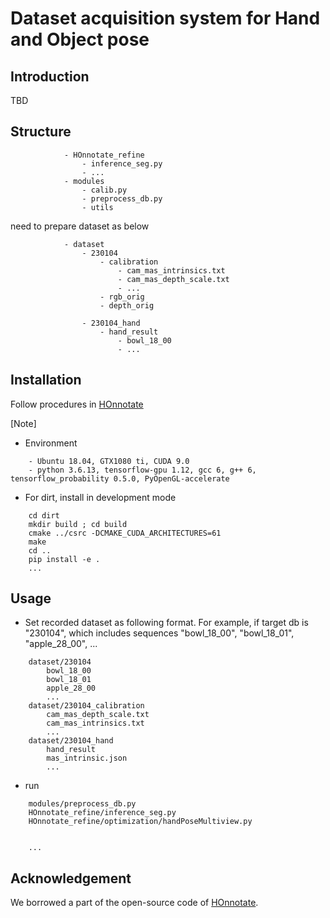 # Dataset acquisition system for Hand and Object pose
## Introduction
TBD

## Structure

```
            - HOnnotate_refine
                - inference_seg.py
                - ...
            - modules
                - calib.py
                - preprocess_db.py
                - utils
```

need to prepare dataset as below
```
            - dataset
                - 230104
                    - calibration
                        - cam_mas_intrinsics.txt
                        - cam_mas_depth_scale.txt
                        - ...
                    - rgb_orig
                    - depth_orig

                - 230104_hand
                    - hand_result
                        - bowl_18_00
                        - ...
```


## Installation

Follow procedures in [HOnnotate](https://github.com/shreyashampali/HOnnotate?)

[Note]
- Environment

```
    - Ubuntu 18.04, GTX1080 ti, CUDA 9.0
    - python 3.6.13, tensorflow-gpu 1.12, gcc 6, g++ 6, tensorflow_probability 0.5.0, PyOpenGL-accelerate
```

- For dirt, install in development mode
```
    cd dirt
    mkdir build ; cd build
    cmake ../csrc -DCMAKE_CUDA_ARCHITECTURES=61
    make
    cd ..
    pip install -e .
    ...
```






## Usage

- Set recorded dataset as following format. For example, if target db is "230104", which includes sequences "bowl_18_00", "bowl_18_01", "apple_28_00", ...
```
	dataset/230104
		bowl_18_00
		bowl_18_01
		apple_28_00
		...
	dataset/230104_calibration
		cam_mas_depth_scale.txt
		cam_mas_intrinsics.txt
		...
	dataset/230104_hand
		hand_result
		mas_intrinsic.json
		...
``` 


- run
```
    modules/preprocess_db.py
    HOnnotate_refine/inference_seg.py
    HOnnotate_refine/optimization/handPoseMultiview.py


    ...
```



## Acknowledgement
We borrowed a part of the open-source code of [HOnnotate](https://github.com/shreyashampali/HOnnotate?). 

